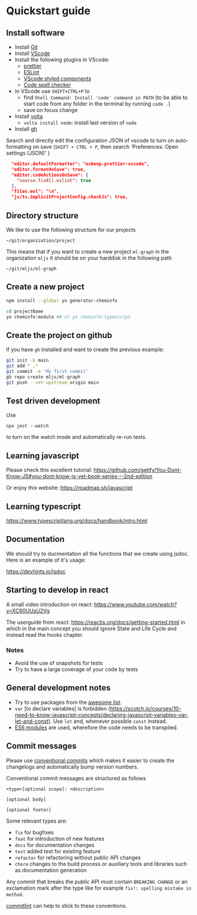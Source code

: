 # Quickstart guide

## Install software

- Install [Git](https://git-scm.com/book/en/v2/Getting-Started-Installing-Git)
- Install [VScode](https://code.visualstudio.com/)
- Install the following plugins in VScode:
  - [prettier](https://marketplace.visualstudio.com/items?itemName=esbenp.prettier-vscode)
  - [ESLint](https://marketplace.visualstudio.com/items?itemName=dbaeumer.vscode-eslint)
  - [VScode styled components](https://marketplace.visualstudio.com/items?itemName=styled-components.vscode-styled-components)
  - [Code spell checker](https://marketplace.visualstudio.com/items?itemName=streetsidesoftware.code-spell-checker)
- In VScode use `SHIFT+CTRL+P` to
  - find `Shell Command: Install 'code' command in PATH` (to be able to start code from any folder in the terminal by running `code .`)
  - save on focus change
- Install [volta](https://docs.volta.sh/guide/getting-started)
  - `volta install node`: install last version of `node`
- Install [gh](https://github.com/cli/cli)

Search and directly edit the configuration JSON of vscode to turn on auto-formatting on save (`SHIFT + CTRL + P`, then search 'Preferences: Open settings (JSON)' )

```json
  "editor.defaultFormatter": "esbenp.prettier-vscode",
  "editor.formatOnSave": true,
  "editor.codeActionsOnSave": {
    "source.fixAll.eslint": true
  },
  "files.eol": "\n",
  "js/ts.implicitProjectConfig.checkJs": true,
```

## Directory structure

We like to use the following structure for our projects

`~/git/organization/project`

This means that if you want to create a new project `ml-graph` in the organization `mljs` it should be on your harddisk in the following path

`~/git/mljs/ml-graph`

## Create a new project

```bash
npm install --global yo generator-cheminfo

cd projectName
yo cheminfo:module ## or yo cheminfo:typescript
```

## Create the project on github

If you have `gh` installed and want to create the previous example:

```bash
git init -b main
git add * .*
git commit -m 'My first commit'
gh repo create mljs/ml-graph
git push --set-upstream origin main
```

## Test driven development

Use

```
npx jest --watch
```

to turn on the watch mode and automatically re-run tests.

## Learning javascript

Please check this excellent tutorial: https://github.com/getify/You-Dont-Know-JS#you-dont-know-js-yet-book-series---2nd-edition

Or enjoy this website: https://roadmap.sh/javascript

## Learning typescript

https://www.typescriptlang.org/docs/handbook/intro.html 

## Documentation

We should try to ducmentation all the functions that we create using jsdoc. Here is an example of it's usage:

https://devhints.io/jsdoc


## Starting to develop in react

A small video introduction on react: https://www.youtube.com/watch?v=XC60UUsU2Vg

The userguide from react: https://reactjs.org/docs/getting-started.html in which in the main concept you should ignore State and Life Cycle and instead read the hooks chapter.

### Notes

- Avoid the use of snapshots for tests
- Try to have a large coverage of your code by tests

## General development notes

- Try to use packages from the [awesome list](https://github.com/cheminfo/awesome).
- `var` [to declare variables] is forbidden (https://scotch.io/courses/10-need-to-know-javascript-concepts/declaring-javascript-variables-var-let-and-const). Use `let` and, whenever possible `const` instead.
- [ES6 modules](https://hacks.mozilla.org/2015/08/es6-in-depth-modules/) are used, wherefore the code needs to be transpiled.

## Commit messages

Please use [conventional commits](https://www.conventionalcommits.org/en/v1.0.0-beta.2/) which makes it easier to create the changelogs and automatically bump version numbers.

Conventional commit messages are structured as follows

```
<type>[optional scope]: <description>

[optional body]

[optional footer]
```

Some relevant types are:

- `fix` for bugfixes
- `feat` for introduction of new features
- `docs` for documentation changes
- `test` added test for existing feature
- `refactor` for refactoring without public API changes
- `chore` changes to the build process or auxiliary tools and libraries such as documentation generation

Any commit that breaks the public API must contain `BREAKING CHANGE` or an exclamation mark after the type like for example `fix!: spelling mistake in method`.

[commitlint](https://commitlint.js.org/#/) can help to stick to these conventions.
